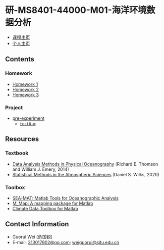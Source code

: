 # 研-MS8401-44000-M01-海洋环境数据分析

- [课程主页](https://grwei.github.io/SJTU_2021-2022-2_MS8401/)
- [个人主页](https://grwei.github.io/)

## Contents

### Homework

- [Homework 1](https://grwei.github.io/SJTU_2021-2022-2_MS8401/homework/hw1_危国锐_120034910021.pdf)
- [Homework 2](https://grwei.github.io/SJTU_2021-2022-2_MS8401/homework/hw2_危国锐_120034910021.pdf)
- [Homework 3](https://grwei.github.io/SJTU_2021-2022-2_MS8401/homework/hw3_危国锐_120034910021.pdf)

### Project

- [pre-experiment](https://grwei.github.io/SJTU_2021-2022-2_MS8401/project/report.pdf)
  - [`test0.m`](https://github.com/grwei/SJTU_2021-2022-2_MS8401/tree/main/project/src/test0.m)

## Resources

### Textbook

- [Data Analysis Methods in Physical Oceanography](https://doi.org/10.1016/C2010-0-66362-0) (Richard E. Thomson and William J. Emery, 2014)
- [Statistical Methods in the Atmospheric Sciences](https://doi.org/10.1016/C2017-0-03921-6) (Daniel S. Wilks, 2020)

### Toolbox

- [SEA-MAT: Matlab Tools for Oceanographic Analysis](https://sea-mat.github.io/sea-mat/)
- [M_Map: A mapping package for Matlab](https://www.eoas.ubc.ca/~rich/map.html)
- [Climate Data Toolbox for Matlab](https://github.com/chadagreene/CDT)

## Contact Information

- Guorui Wei (危国锐)
- E-mail: 313017602@qq.com; weiguorui@sjtu.edu.cn
